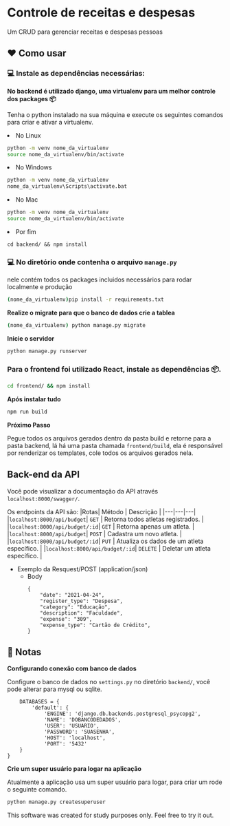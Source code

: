 # Controle de receitas e despesas    

Um CRUD para gerenciar receitas e despesas pessoas
## :heart: Como usar
### :computer: Instale as dependências necessárias:

**No backend é utilizado django, uma virtualenv para um melhor controle dos packages 📦**

Tenha o python instalado na sua máquina e execute os seguintes comandos para criar e ativar a virtualenv.

<li>No Linux

   ```sh
   python -m venv nome_da_virtualenv
   source nome_da_virtualenv/bin/activate
   ```

</li>

<li>No Windows

   ```sh
   python -m venv nome_da_virtualenv
   nome_da_virtualenv\Scripts\activate.bat
   ```

</li>

<li>No Mac
   
   ```sh
   python -m venv nome_da_virtualenv
   source nome_da_virtualenv/bin/activate
   ```

</li>

<li>Por fim

    
    cd backend/ && npm install
    

</li>


### :computer: No diretório onde contenha o arquivo `manage.py`

nele contém todos os packages incluidos necessários para rodar localmente e produção

```sh
(nome_da_virtualenv)pip install -r requirements.txt
```

**Realize o migrate para que o banco de dados crie a tablea**

```sh
(nome_da_virtualenv) python manage.py migrate
```
**Inicie o servidor**

```sh
python manage.py runserver 
```
### Para o frontend foi utilizado React, instale as dependências 📦.

```sh
cd frontend/ && npm install
```

**Após instalar tudo**

```sh
npm run build
```

**Próximo Passo**

Pegue todos os arquivos gerados dentro da pasta build e retorne para a pasta backend, lá há uma pasta chamada `frontend/build`, ela é responsável por renderizar os templates, cole todos os arquivos gerados nela.

## Back-end da API

Você pode visualizar a documentação da API através `localhost:8000/swagger/`.

Os endpoints da API são:
|Rotas| Método | Descrição |
|---|---|---|
|`localhost:8000/api/budget`| `GET` | Retorna todos atletas registrados. |
|`localhost:8000/api/budget/:id`| `GET` | Retorna apenas um atleta. |
|`localhost:8000/api/budget`| `POST` | Cadastra um novo atleta. |
|`localhost:8000/api/budget/:id`| `PUT` | Atualiza os dados de um atleta específico. |
|`localhost:8000/api/budget/:id`| `DELETE` | Deletar um atleta específico. |

+ Exemplo da Resquest/POST (application/json)
    + Body 
        ```text
        {
            "date": "2021-04-24",
            "register_type": "Despesa",
            "category": "Educação",
            "description": "Faculdade",
            "expense": "309",
            "expense_type": "Cartão de Crédito",
        }
        ```

## :notebook: Notas
**Configurando conexão com banco de dados**

Configure o banco de dados no `settings.py` no diretório `backend/`, você pode alterar para mysql ou sqlite.

```text
    DATABASES = {
        'default': {
            'ENGINE': 'django.db.backends.postgresql_psycopg2',
            'NAME': 'DOBANCODEDADOS',
            'USER': 'USUARIO',
            'PASSWORD': 'SUASENHA',
            'HOST': 'localhost',
            'PORT': '5432'
    }
}
```

**Crie um super usuário para logar na aplicação**

Atualmente a aplicação usa um super usuário para logar, para criar um rode o seguinte comando.


```sh
python manage.py createsuperuser
```

This software was created for study purposes only. Feel free to try it out.
